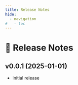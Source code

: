 ```yaml
---
title: Release Notes
hide:
  - navigation
#   - toc
---
```


# 📌 Release Notes

## v0.0.1 (2025-01-01)

- Initial release
